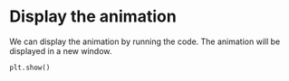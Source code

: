 # Display the animation

We can display the animation by running the code. The animation will be displayed in a new window.

```python
plt.show()
```
